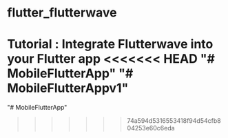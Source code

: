 # flutter_flutterwave
Tutorial : Integrate Flutterwave into your Flutter app
<<<<<<< HEAD
"# MobileFlutterApp" 
"# MobileFlutterAppv1" 
=======
"# MobileFlutterApp" 
>>>>>>> 74a594d5316553418f94d54cfb804253e60c6eda
